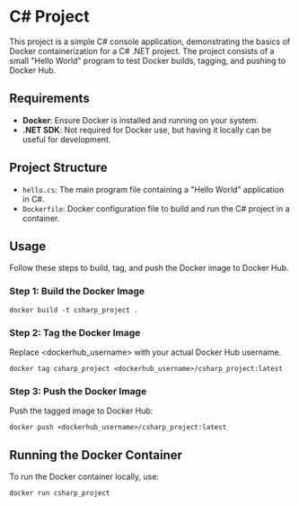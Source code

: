 # C# Project

This project is a simple C# console application, demonstrating the basics of Docker containerization for a C# .NET project. The project consists of a small "Hello World" program to test Docker builds, tagging, and pushing to Docker Hub.

## Requirements

- **Docker**: Ensure Docker is installed and running on your system.
- **.NET SDK**: Not required for Docker use, but having it locally can be useful for development.

## Project Structure

- `hello.cs`: The main program file containing a "Hello World" application in C#.
- `Dockerfile`: Docker configuration file to build and run the C# project in a container.


## Usage

Follow these steps to build, tag, and push the Docker image to Docker Hub.

### Step 1: Build the Docker Image

    docker build -t csharp_project .

### Step 2: Tag the Docker Image
Replace <dockerhub_username> with your actual Docker Hub username.

    docker tag csharp_project <dockerhub_username>/csharp_project:latest

### Step 3: Push the Docker Image
Push the tagged image to Docker Hub:

    docker push <dockerhub_username>/csharp_project:latest

## Running the Docker Container
To run the Docker container locally, use:

    docker run csharp_project
